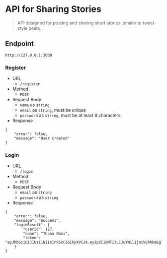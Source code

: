 # API for Sharing Stories

> API designed for posting and sharing short stories, similar to tweet-style posts.

## Endpoint
`http://127.0.0.1:3000`
### Register
- URL
    - `/register`
- Method
    - `POST`
- Request Body
    - `name` as `string`
    - `email` as `string`, must be unique
    - `password` as `string`, must be at least 8 characters
- Response
```
{
	"error": false,
	"message": "User created"
}
```

### Login
- URL
    - `/login`
- Method
    - `POST`
- Request Body
    - `email` as `string`
    - `password` as `string`
- Response
```
{
	"error": false,
	"message": "Success",
	"loginResult": {
		"userId": 127,
		"name": "Thana Nami",
		"token": "eyJhbGciOiJIUzI1NiIsInR5cCI6IkpXVCJ9.eyJpZCI6MTI3LCJuYW1lIjoiVGhhbmEgTmFtaSIsImVtYWlsIjoidGhhbmFuYW1pQGdtYWlsLmNvbSIsImlhdCI6MTczNTMwNDc1MywiZXhwIjoxNzM1MzA4MzUzfQ.iCALRmtTAyAJcWOGLqwmW04yK5wph1H2_xVGF0UjMH0"
	}
}
```
